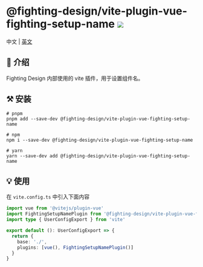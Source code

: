 # @fighting-design/vite-plugin-vue-fighting-setup-name <a href="https://www.npmjs.com/package/@fighting-design/fighting-icon"><img src="https://badgen.net/npm/v/@fighting-design/vite-plugin-vue-fighting-setup-name" /></a>

中文 | [英文]()

## 📢 介绍

Fighting Design 内部使用的 vite 插件，用于设置组件名。

## ⚒️ 安装

```shell
# pnpm
pnpm add --save-dev @fighting-design/vite-plugin-vue-fighting-setup-name

# npm
npm i --save-dev @fighting-design/vite-plugin-vue-fighting-setup-name

# yarn
yarn --save-dev add @fighting-design/vite-plugin-vue-fighting-setup-name
```

## 💡 使用

在 `vite.config.ts` 中引入下面内容

```ts
import vue from '@vitejs/plugin-vue'
import FightingSetupNamePlugin from '@fighting-design/vite-plugin-vue-fighting-setup-name'
import type { UserConfigExport } from 'vite'

export default (): UserConfigExport => {
  return {
    base: './',
    plugins: [vue(), FightingSetupNamePlugin()]
  }
}
```
